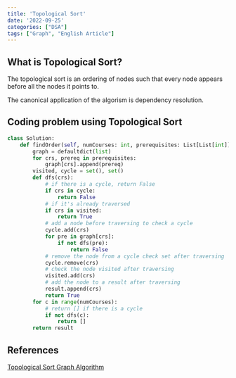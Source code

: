 ```yaml
---
title: 'Topological Sort'
date: '2022-09-25'
categories: ["DSA"]
tags: ["Graph", "English Article"]
---
```


## What is Topological Sort?

The topological sort is an ordering of nodes such that every node appears before all the nodes it points to.

The canonical application of the algorism is dependency resolution.

## Coding problem using Topological Sort

```python
class Solution:
    def findOrder(self, numCourses: int, prerequisites: List[List[int]]) -> List[int]:
        graph = defaultdict(list)
        for crs, prereq in prerequisites:
            graph[crs].append(prereq)
        visited, cycle = set(), set()
        def dfs(crs):
            # if there is a cycle, return False
            if crs in cycle:
                return False
            # if it's already traversed
            if crs in visited:
                return True
            # add a node before traversing to check a cycle
            cycle.add(crs)
            for pre in graph[crs]:
                if not dfs(pre):
                    return False
            # remove the node from a cycle check set after traversing
            cycle.remove(crs)
            # check the node visited after traversing
            visited.add(crs)
            # add the node to a result after traversing
            result.append(crs)
            return True
        for c in range(numCourses):
            # return [] if there is a cycle
            if not dfs(c):
                return []
        return result
```

## References

[Topological Sort Graph Algorithm](https://www.youtube.com/watch?v=ddTC4Zovtbc)

